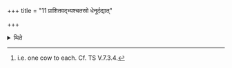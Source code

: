 +++
title = "11 प्राशितवद्भ्यश्चतस्रो धेनूर्दद्यात्"

+++

<details><summary>थिते</summary>

11. He should give four milch-cows to the Brāhmaṇas who have eaten (that rice-pap).[^1]   

[^1]: i.e. one cow to each. Cf. TS V.7.3.4.
</details>
